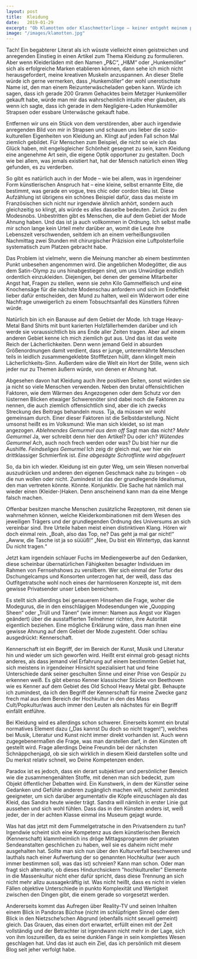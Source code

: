```yaml
---
layout: post
title:  Kleidung
date:   2019-01-29
excerpt: "Ob Klamotten oder Klaschmetterlinge – keiner entgeht meinem pathologischen Drang, schlechte Witze in die Welt zu setzen."
image: "/images/klamotten.jpg"
---
```


Tach! Ein begabterer Literat als ich wüsste vielleicht einen geistreichen und anregenden Einstieg in einen Artikel zum Thema Kleidung zu formulieren. Aber wenn Kleiderläden mit den Namen „P&C“, „H&M“ oder „Hunkemöller“ sich als erfolgreiche Marken etablieren können, dann sehe ich mich nicht herausgefordert, meine kreativen Muskeln anzuspannen. An dieser Stelle würde ich gerne vermerken, dass „Hunkemöller“ der wohl unerotischste Name ist, den man einem Reizunterwäscheladen geben kann. Würde ich sagen, dass ich gerade 200 Gramm Gehacktes beim Metzger Hunkemöller gekauft habe, würde man mir das wahrscheinlich intuitiv eher glauben, als wenn ich sagte, dass ich gerade in dem Negligiere-Laden Hunkemöller Strapsen oder essbare Unterwäsche gekauft habe.

Entfernen wir uns ein Stück von dem verstörenden, aber auch irgendwie anregenden Bild von mir in Strapsen und schauen uns lieber die sozio-kulturellen Eigenheiten von Kleidung an. Klingt auf jeden Fall schon Mal ziemlich gebildet. Für Menschen zum Beispiel, die nicht so wie ich das Glück haben, mit engelsgleicher Schönheit gesegnet zu sein, kann Kleidung eine angenehme Art sein, die eigene Optik opportuner zu gestalten. Doch wie bei allem, was jemals existiert hat, hat der Mensch natürlich einen Weg gefunden, es zu verderben.

So gibt es natürlich auch in der Mode – wie bei allem, was in irgendeiner Form künstlerischen Anspruch hat – eine kleine, selbst ernannte Elite, die bestimmt, was gerade en vogue, tres chic oder cordon bleu ist. Diese Aufzählung ist übrigens ein schönes Beispiel dafür, dass das meiste im Französischen sich nicht nur irgendwie ähnlich anhört, sondern auch gleichzeitig so klingt, als würde es alles dasselbe bedeuten. Zurück zu den Modesnobs. Unbestritten gibt es Menschen, die auf dem Gebiet der Mode Ahnung haben. Und das ist ja auch vollkommen in Ordnung. Ich selbst maße mir schon lange kein Urteil mehr darüber an, womit die Leute ihre Lebenszeit verschwenden, seitdem ich an einem verheißungsvollen Nachmittag zwei Stunden mit chirurgischer Präzision eine Luftpolsterfolie systematisch zum Platzen gebracht habe.

Das Problem ist vielmehr, wenn die Meinung mancher ab einem bestimmten Punkt unbesehen angenommen wird. Die angeblichen Modegötter, die aus dem Satin-Olymp zu uns hinabgestiegen sind, um uns Unwürdige endlich ordentlich einzukleiden. Diejenigen, bei denen der gemeine Mitarbeiter Angst hat, Fragen zu stellen, wenn sie zehn Kilo Gammelfleisch und eine Knochensäge für die nächste Modenschau anfordern und sich im Endeffekt lieber dafür entscheiden, den Mund zu halten, weil ein Widerwort oder eine Nachfrage unweigerlich zu einem Tobsuchtsanfall des Künstlers führen würde.

Natürlich bin ich ein Banause auf dem Gebiet der Mode. Ich trage Heavy-Metal Band Shirts mit bunt karierten Holzfällerhemden darüber und ich werde sie voraussichtlich bis ans Ende aller Zeiten tragen. Aber auf einem anderen Gebiet kenne ich mich ziemlich gut aus. Und das ist das weite Reich der Lächerlichkeiten. Denn wenn jemand Geld in absurden Größenordnungen damit verdient, dass er junge, unterernährte Menschen teils in leidlich zusammengeklebte Stofffetzen hüllt, dann klingelt mein Lächerlichkeits-Sinn. Außerdem wäre die Welt ein Hort der Stille, wenn sich jeder nur zu Themen äußern würde, von denen er Ahnung hat.

Abgesehen davon hat Kleidung auch ihre positiven Seiten, sonst würden sie ja nicht so viele Menschen verwenden. Neben den brutal offensichtlichen Faktoren, wie dem Wärmen des Angezogenen oder dem Schutz vor den lüsternen Blicken etwaiger Schwerenöter sind dabei noch die Faktoren zu nennen, die auch ziemlich offensichtlich sind, aber die ich zwecks Streckung des Beitrags behandeln muss. Tja, da müssen wir wohl gemeinsam durch. Einer dieser Faktoren ist die Selbstdarstellung. 
Nicht umsonst heißt es im Volksmund: Wie man sich kleidet, so ist man angezogen.
*Ablehnendes Gemurmel aus dem off*
Sagt man das nicht?
*Mehr Gemurmel*
Ja, wer schreibt denn hier den Artikel? Du oder ich?
*Wütendes Gemurmel*
Ach, auch noch frech werden oder was? Du bist hier nur die Aushilfe.
*Feindseliges Gemurmel*
Ich zeig dir gleich mal, wer hier ein drittklassiger Schmierfink ist. 
*Eine abgesägte Schrotflinte wird abgefeuert*

So, da bin ich wieder. Kleidung ist ein guter Weg, um sein Wesen nonverbal auszudrücken und anderen den eigenen Geschmack nahe zu bringen – ob die nun wollen oder nicht. Zumindest ist das der grundlegende Idealismus, den man vertreten könnte. Könnte. Konjunktiv. Die Sache hat nämlich mal wieder einen (Kleider-)Haken. Denn anscheinend kann man da eine Menge falsch machen.

Offenbar besitzen manche Menschen zusätzliche Rezeptoren, mit denen sie wahrnehmen können, welche Kleiderkombinationen mit dem Wesen des jeweiligen Trägers und der grundlegenden Ordnung des Universums an sich vereinbar sind. Ihre Urteile haben meist einen distinktiven Klang. 
Hören wir doch einmal rein.
„Boah, also das Top, ne? Das geht ja mal gar nicht!“
„Awww, die Tasche ist ja so süüüß!“
„Nee, Du bist ein Wintertyp, das kannst Du nicht tragen.“

Jetzt kam irgendein schlauer Fuchs im Mediengewerbe auf den Gedanken, diese scheinbar übernatürlichen Fähigkeiten besagter Individuen im Rahmen von Fernsehshows zu versilbern. Wer sich einmal der Tortur des Dschungelcamps und Konsorten unterzogen hat, der weiß, dass das Outfitgetratsche wohl noch eines der harmloseren Konzepte ist, mit dem gewisse Privatsender unser Leben bereichern.

Es stellt sich allerdings bei genauerem Hinsehen die Frage, woher die Modegurus, die in den einschlägigen Modesendungen wie „Quopping Sheen“ oder „Trüll und Tänen“ (wie immer: Namen aus Angst vor Klagen geändert) über die ausstaffierten Teilnehmer richten, ihre Autorität eigentlich beziehen. Eine mögliche Erklärung wäre, dass man ihnen eine gewisse Ahnung auf dem Gebiet der Mode zugesteht. Oder schlau ausgedrückt: Kennerschaft.

Kennerschaft ist ein Begriff, der im Bereich der Kunst, Musik und Literatur hin und wieder um sich geworfen wird. Heißt erst einmal grob gesagt nichts anderes, als dass jemand viel Erfahrung auf einem bestimmten Gebiet hat, sich meistens in irgendeiner Hinsicht spezialisiert hat und feine Unterschiede dank seiner geschulten Sinne und einer Prise von Gespür zu erkennen weiß. Es gibt ebenso Kenner klassischer Stücke von Beethoven wie es Kenner auf dem Gebiet des Old School Heavy Metal gibt. Behaupte ich zumindest, da ich den Begriff der Kennerschaft für meine Zwecke ganz frech mal aus dem Bereich der Hochkultur in den des Mass Cult/Popkultur/was auch immer den Leuten als nächstes für ein Begriff einfällt entführe.

Bei Kleidung wird es allerdings schon schwerer. Einerseits kommt ein brutal normatives Element dazu („Das kannst Du doch so nicht tragen!“), welches bei Musik, Literatur und Kunst nicht immer direkt vorhanden ist. Auch wenn zugegebenermaßen die Frage, was man darstellen darf, in den Künsten oft gestellt wird. Frage allerdings Deine Freundin bei der nächsten Schnäppchenjagd, ob sie sich wirklich in diesem Kleid darstellen sollte und Du merkst relativ schnell, wo Deine Kompetenzen enden.

Paradox ist es jedoch, dass ein derart subjektiver und persönlicher Bereich wie die zusammengenähten Stoffe, mit denen man sich bedeckt, zum Objekt öffentlicher Debatten wird. Ein Kunstwerk, in dem der Künstler seine Gedanken und Gefühle anderen zugänglich machen will, scheint zumindest geeigneter, um sich darüber argumentativ die Köpfe einzuschlagen als das Kleid, das Sandra heute wieder trägt. Sandra will nämlich in erster Linie gut aussehen und sich wohl fühlen. Dass das in den Künsten anders ist, weiß jeder, der in der achten Klasse einmal ins Museum gejagt wurde.

Was hat das jetzt mit dem Fummelgetratsche in den Privatsendern zu tun? Irgendwie scheint sich eine Kompetenz aus dem künstlerischen Bereich (Kennerschaft) klammheimlich ins dröge Mittagsprogramm der privaten Sendeanstalten geschlichen zu haben, weil sie es daheim nicht mehr ausgehalten hat. Sollte man sich nun über den Kulturverfall beschweren und lauthals nach einer Aufwertung der so genannten Hochkultur (wer auch immer bestimmen soll, was das ist) schreien? Kann man schon. Oder man fragt sich alternativ, ob dieses Hindurchsickern "hochkultureller" Elemente in die Massenkultur nicht eher dafür spricht, dass diese Trennung an sich nicht mehr allzu aussagekräftig ist. Was nicht heißt, dass es nicht in vielen Fällen objektive Unterschiede in punkto Komplexität und Wertigkeit zwischen den Dingen gibt, die einem gerade so vorgesetzt werden.

Andererseits kommt das Aufregen über Reality-TV und seinen Inhalten einem Blick in Pandoras Büchse (nicht im schlüpfrigen Sinne) oder dem Blick in den Nietzsche’schen Abgrund (ebenfalls nicht sexuell gemeint) gleich. Das Grauen, das einen dort erwartet, erfüllt einen mit der Zeit vollständig und der Betrachter ist irgendwann nicht mehr in der Lage, sich von ihm loszureißen, da es seine dunklen Fänge in sein komplettes Wesen geschlagen hat. Und das ist auch ein Ziel, das ich persönlich mit diesem Blog seit jeher verfolgt habe.
